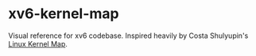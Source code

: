 # xv6-kernel-map
Visual reference for xv6 codebase. Inspired heavily by Costa Shulyupin's [Linux Kernel Map](https://github.com/makelinux/linux_kernel_map).
